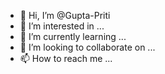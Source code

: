 - 👋 Hi, I’m @Gupta-Priti
- 👀 I’m interested in ...
- 🌱 I’m currently learning ...
- 💞️ I’m looking to collaborate on ...
- 📫 How to reach me ...

<!---
Gupta-Priti/Gupta-Priti is a ✨ special ✨ repository because its `README.md` (this file) appears on your GitHub profile.
You can click the Preview link to take a look at your changes.
--->
